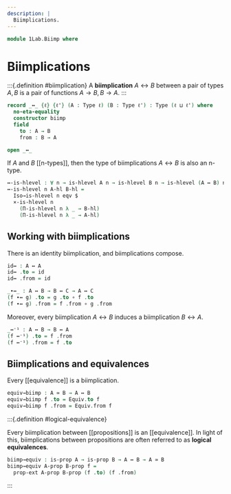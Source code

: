 ```yaml
---
description: |
  Biimplications.
---
```

<!--
```agda
open import 1Lab.Reflection.Record
open import 1Lab.Extensionality
open import 1Lab.HLevel.Closure
open import 1Lab.HLevel
open import 1Lab.Equiv
open import 1Lab.Type

open import Meta.Invariant
```
-->
```agda
module 1Lab.Biimp where
```

# Biimplications

:::{.definition #biimplication}
A **biimplication** $A \leftrightarrow B$ between a pair of types $A, B$
is a pair of functions $A \to B, B \to A$.
:::

```agda
record _↔_ {ℓ} {ℓ'} (A : Type ℓ) (B : Type ℓ') : Type (ℓ ⊔ ℓ') where
  no-eta-equality
  constructor biimp
  field
    to : A → B
    from : B → A

open _↔_
```

<!--
```agda
private variable
  ℓ ℓ' : Level
  A B C : Type ℓ
```
-->

<!--
```agda
module Biimp (f : A ↔ B) where
  open _↔_ f public
```
-->

If $A$ and $B$ [[n-types]], then the type of biimplications $A \leftrightarrow B$
is also an n-type.

<!--
```agda
private unquoteDecl eqv = declare-record-iso eqv (quote _↔_)
```
-->

```agda
↔-is-hlevel : ∀ n → is-hlevel A n → is-hlevel B n → is-hlevel (A ↔ B) n
↔-is-hlevel n A-hl B-hl =
  Iso→is-hlevel n eqv $
  ×-is-hlevel n
    (Π-is-hlevel n λ _ → B-hl)
    (Π-is-hlevel n λ _ → A-hl)
```

<!--
```agda
instance
  H-Level-↔
    : ∀ {n}
    → ⦃ _ : H-Level A n ⦄ ⦃ _ : H-Level B n ⦄
    → H-Level (A ↔ B) n
  H-Level-↔ {n = n} .H-Level.has-hlevel =
    ↔-is-hlevel n (hlevel n) (hlevel n)

instance
  Extensional-↔
    : ∀ {ℓr}
    → ⦃ _ : Extensional ((A → B) × (B → A)) ℓr ⦄
    → Extensional (A ↔ B) ℓr
  Extensional-↔ ⦃ e ⦄ = iso→extensional eqv e
```
-->

## Working with biimplications

There is an identity biimplication, and biimplications compose.

```agda
id↔ : A ↔ A
id↔ .to = id
id↔ .from = id

_∙↔_ : A ↔ B → B ↔ C → A ↔ C
(f ∙↔ g) .to = g .to ∘ f .to
(f ∙↔ g) .from = f .from ∘ g .from
```

Moreover, every biimplication $A \leftrightarrow B$ induces a biimplication
$B \leftrightarrow A$.

```agda
_↔⁻¹ : A ↔ B → B ↔ A
(f ↔⁻¹) .to = f .from
(f ↔⁻¹) .from = f .to
```

## Biimplications and equivalences

Every [[equivalence]] is a biimplication.

```agda
equiv→biimp : A ≃ B → A ↔ B
equiv→biimp f .to = Equiv.to f
equiv→biimp f .from = Equiv.from f
```

:::{.definition #logical-equivalence}

Every biimplication between [[propositions]] is an [[equivalence]].
In light of this, biimplications between propositions
are often referred to as **logical equivalences**.

```agda
biimp→equiv : is-prop A → is-prop B → A ↔ B → A ≃ B
biimp→equiv A-prop B-prop f =
  prop-ext A-prop B-prop (f .to) (f .from)
```
:::

<!--
```agda
infix 21 _↔_
infixr 30 _∙↔_
infix 31 _↔⁻¹
```
-->
